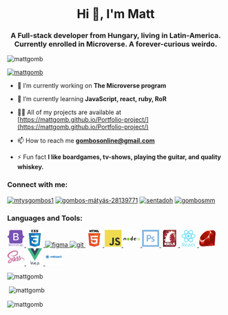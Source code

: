 <h1 align="center">Hi 👋, I'm Matt</h1>
<h3 align="center">A Full-stack developer from Hungary, living in Latin-America. <br> Currently enrolled in Microverse. A forever-curious weirdo.</h3>

<p align="left"> <img src="https://komarev.com/ghpvc/?username=mattgomb&label=views&color=0e75b6&style=plastic" alt="mattgomb" /> </p>

<p align="left"> <a href="https://github.com/ryo-ma/github-profile-trophy"><img src="https://github-profile-trophy.vercel.app/?username=mattgomb" alt="mattgomb" /></a> </p>

- 🔭 I’m currently working on **The Microverse program**

- 🌱 I’m currently learning **JavaScript, react, ruby, RoR**

- 👨‍💻 All of my projects are available at [https://mattgomb.github.io/Portfolio-project/](https://mattgomb.github.io/Portfolio-project/)

- 📫 How to reach me **gombosonline@gmail.com**

- ⚡ Fun fact **I like boardgames, tv-shows, playing the guitar, and quality whiskey.**

<h3 align="left">Connect with me:</h3>
<p align="left">
<a href="https://twitter.com/mtysgombos1" target="blank"><img align="center" src="https://raw.githubusercontent.com/rahuldkjain/github-profile-readme-generator/master/src/images/icons/Social/twitter.svg" alt="mtysgombos1" height="30" width="40" /></a>
<a href="https://linkedin.com/in/gombos-mátyás-28139771" target="blank"><img align="center" src="https://raw.githubusercontent.com/rahuldkjain/github-profile-readme-generator/master/src/images/icons/Social/linked-in-alt.svg" alt="gombos-mátyás-28139771" height="30" width="40" /></a>
<a href="https://fb.com/sentadoh" target="blank"><img align="center" src="https://raw.githubusercontent.com/rahuldkjain/github-profile-readme-generator/master/src/images/icons/Social/facebook.svg" alt="sentadoh" height="30" width="40" /></a>
<a href="https://www.hackerrank.com/gombosmm" target="blank"><img align="center" src="https://raw.githubusercontent.com/rahuldkjain/github-profile-readme-generator/master/src/images/icons/Social/hackerrank.svg" alt="gombosmm" height="30" width="40" /></a>
</p>

<h3 align="left">Languages and Tools:</h3>
<p align="left"> <a href="https://getbootstrap.com" target="_blank" rel="noreferrer"> <img src="https://raw.githubusercontent.com/devicons/devicon/master/icons/bootstrap/bootstrap-plain-wordmark.svg" alt="bootstrap" width="40" height="40"/> </a> <a href="https://www.w3schools.com/css/" target="_blank" rel="noreferrer"> <img src="https://raw.githubusercontent.com/devicons/devicon/master/icons/css3/css3-original-wordmark.svg" alt="css3" width="40" height="40"/> </a> <a href="https://www.figma.com/" target="_blank" rel="noreferrer"> <img src="https://www.vectorlogo.zone/logos/figma/figma-icon.svg" alt="figma" width="40" height="40"/> </a> <a href="https://git-scm.com/" target="_blank" rel="noreferrer"> <img src="https://www.vectorlogo.zone/logos/git-scm/git-scm-icon.svg" alt="git" width="40" height="40"/> </a> <a href="https://www.w3.org/html/" target="_blank" rel="noreferrer"> <img src="https://raw.githubusercontent.com/devicons/devicon/master/icons/html5/html5-original-wordmark.svg" alt="html5" width="40" height="40"/> </a> <a href="https://developer.mozilla.org/en-US/docs/Web/JavaScript" target="_blank" rel="noreferrer"> <img src="https://raw.githubusercontent.com/devicons/devicon/master/icons/javascript/javascript-original.svg" alt="javascript" width="40" height="40"/> </a> <a href="https://nodejs.org" target="_blank" rel="noreferrer"> <img src="https://raw.githubusercontent.com/devicons/devicon/master/icons/nodejs/nodejs-original-wordmark.svg" alt="nodejs" width="40" height="40"/> </a> <a href="https://www.photoshop.com/en" target="_blank" rel="noreferrer"> <img src="https://raw.githubusercontent.com/devicons/devicon/master/icons/photoshop/photoshop-line.svg" alt="photoshop" width="40" height="40"/> </a> <a href="https://rubyonrails.org" target="_blank" rel="noreferrer"> <img src="https://raw.githubusercontent.com/devicons/devicon/master/icons/rails/rails-original-wordmark.svg" alt="rails" width="40" height="40"/> </a> <a href="https://reactjs.org/" target="_blank" rel="noreferrer"> <img src="https://raw.githubusercontent.com/devicons/devicon/master/icons/react/react-original-wordmark.svg" alt="react" width="40" height="40"/> </a> <a href="https://www.ruby-lang.org/en/" target="_blank" rel="noreferrer"> <img src="https://raw.githubusercontent.com/devicons/devicon/master/icons/ruby/ruby-original.svg" alt="ruby" width="40" height="40"/> </a> <a href="https://sass-lang.com" target="_blank" rel="noreferrer"> <img src="https://raw.githubusercontent.com/devicons/devicon/master/icons/sass/sass-original.svg" alt="sass" width="40" height="40"/> </a> <a href="https://vuejs.org/" target="_blank" rel="noreferrer"> <img src="https://raw.githubusercontent.com/devicons/devicon/master/icons/vuejs/vuejs-original-wordmark.svg" alt="vuejs" width="40" height="40"/> </a> <a href="https://webpack.js.org" target="_blank" rel="noreferrer"> <img src="https://raw.githubusercontent.com/devicons/devicon/d00d0969292a6569d45b06d3f350f463a0107b0d/icons/webpack/webpack-original-wordmark.svg" alt="webpack" width="40" height="40"/> </a> </p>

<p><img align="left" src="https://github-readme-stats.vercel.app/api/top-langs?username=mattgomb&show_icons=true&title_color=2b4cb1&text_color=cb2115&bg_color=ffffff&locale=en&layout=compact" alt="mattgomb" /></p>
<br>
<p>&nbsp;<img align="center" src="https://github-readme-stats.vercel.app/api?username=mattgomb&show_icons=true&title_color=cb2115&text_color=2b4cb1&bg_color=ffffff&locale=en" alt="mattgomb" /></p>

<p><img align="center" src="https://github-readme-streak-stats.herokuapp.com/?user=mattgomb&theme=default" alt="mattgomb" /></p>
